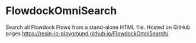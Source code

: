 # FlowdockOmniSearch

Search all Flowdock Flows from a stand-alone HTML file.
Hosted on GitHub pages https://resin-io-playground.github.io/FlowdockOmniSearch/
